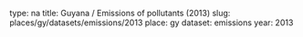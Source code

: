 type: na
title: Guyana / Emissions of pollutants (2013)
slug: places/gy/datasets/emissions/2013
place: gy
dataset: emissions
year: 2013
